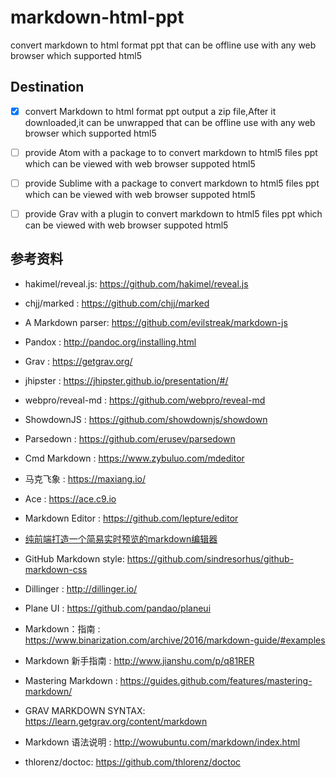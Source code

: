 # markdown-html-ppt

convert markdown to html format ppt that can be offline use with any web browser which supported html5


## Destination

- [x] convert Markdown to html format ppt output a zip file,After it downloaded,it can be unwrapped that can be offline use with any web browser which supported html5
- [ ] provide Atom with a package to to convert markdown to html5 files ppt which can be viewed with web browser suppoted html5
- [ ] provide Sublime with a package to convert markdown to html5 files ppt which can be viewed with web browser suppoted html5
- [ ] provide Grav with a plugin to convert markdown to html5 files ppt which can be viewed with web browser suppoted html5


## 参考资料
* hakimel/reveal.js: https://github.com/hakimel/reveal.js
* chjj/marked      : https://github.com/chjj/marked
* A Markdown parser: https://github.com/evilstreak/markdown-js
* Pandox           : http://pandoc.org/installing.html
* Grav             : https://getgrav.org/
* jhipster         : https://jhipster.github.io/presentation/#/
* webpro/reveal-md : https://github.com/webpro/reveal-md
* ShowdownJS       : https://github.com/showdownjs/showdown
* Parsedown        : https://github.com/erusev/parsedown

* Cmd Markdown     : https://www.zybuluo.com/mdeditor
* 马克飞象          : https://maxiang.io/
* Ace              : https://ace.c9.io
* Markdown Editor  : https://github.com/lepture/editor
* [纯前端打造一个简易实时预览的markdown编辑器](http://www.jianshu.com/p/d0eed194db65)
* GitHub Markdown style: https://github.com/sindresorhus/github-markdown-css
* Dillinger        : http://dillinger.io/
* Plane UI         : https://github.com/pandao/planeui

* Markdown：指南       : https://www.binarization.com/archive/2016/markdown-guide/#examples
* Markdown 新手指南    : http://www.jianshu.com/p/q81RER
* Mastering Markdown  : https://guides.github.com/features/mastering-markdown/
* GRAV MARKDOWN SYNTAX: https://learn.getgrav.org/content/markdown
* Markdown 语法说明    : http://wowubuntu.com/markdown/index.html

* thlorenz/doctoc: https://github.com/thlorenz/doctoc
